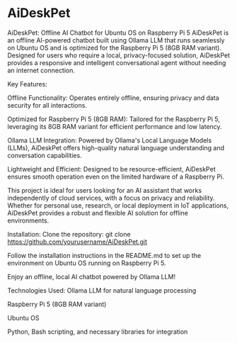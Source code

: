 # AiDeskPet
AiDeskPet: Offline AI Chatbot for Ubuntu OS on Raspberry Pi 5
AiDeskPet is an offline AI-powered chatbot built using Ollama LLM that runs seamlessly on Ubuntu OS and is optimized for the Raspberry Pi 5 (8GB RAM variant). Designed for users who require a local, privacy-focused solution, AiDeskPet provides a responsive and intelligent conversational agent without needing an internet connection.

Key Features:

Offline Functionality: Operates entirely offline, ensuring privacy and data security for all interactions.

Optimized for Raspberry Pi 5 (8GB RAM): Tailored for the Raspberry Pi 5, leveraging its 8GB RAM variant for efficient performance and low latency.

Ollama LLM Integration: Powered by Ollama's Local Language Models (LLMs), AiDeskPet offers high-quality natural language understanding and conversation capabilities.

Lightweight and Efficient: Designed to be resource-efficient, AiDeskPet ensures smooth operation even on the limited hardware of a Raspberry Pi.

This project is ideal for users looking for an AI assistant that works independently of cloud services, with a focus on privacy and reliability. Whether for personal use, research, or local deployment in IoT applications, AiDeskPet provides a robust and flexible AI solution for offline environments.

Installation:
Clone the repository:
git clone https://github.com/yourusername/AiDeskPet.git

Follow the installation instructions in the README.md to set up the environment on Ubuntu OS running on Raspberry Pi 5.

Enjoy an offline, local AI chatbot powered by Ollama LLM!

Technologies Used:
Ollama LLM for natural language processing

Raspberry Pi 5 (8GB RAM variant)

Ubuntu OS

Python, Bash scripting, and necessary libraries for integration

